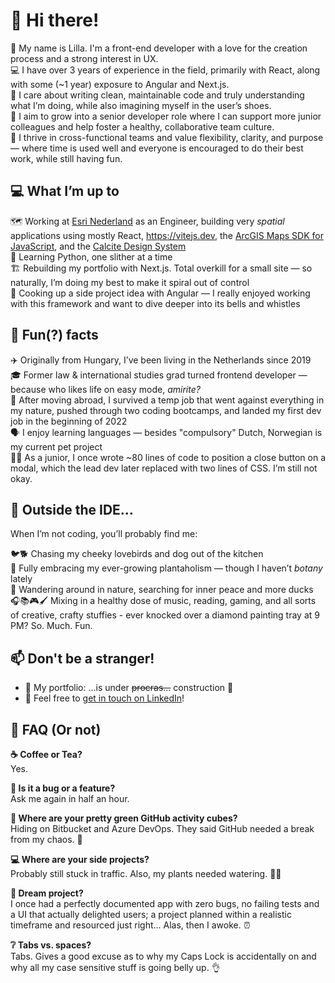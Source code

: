 # 👋 Hi there! 

🌿 My name is Lilla. I'm a front-end developer with a love for the creation process and a strong interest in UX.  
💻 I have over 3 years of experience in the field, primarily with React, along with some (~1 year) exposure to Angular and Next.js.  
🧹 I care about writing clean, maintainable code and truly understanding what I’m doing, while also imagining myself in the user’s shoes.  
🚀 I aim to grow into a senior developer role where I can support more junior colleagues and help foster a healthy, collaborative team culture.  
🤝 I thrive in cross-functional teams and value flexibility, clarity, and purpose — where time is used well and everyone is encouraged to do their best work, while still having fun.




## 💻 What I’m up to

🗺️ Working at [Esri Nederland](https://www.esri.nl/nl-nl/home) as an Engineer, building very *spatial* applications using mostly React, https://vitejs.dev, the [ArcGIS Maps SDK for JavaScript](https://developers.arcgis.com/javascript/), and the [Calcite Design System](https://developers.arcgis.com/calcite-design-system/)  
🐍 Learning Python, one slither at a time  
🏗️ Rebuilding my portfolio with Next.js. Total overkill for a small site — so naturally, I’m doing my best to make it spiral out of control  
🤔 Cooking up a side project idea with Angular — I really enjoyed working with this framework and want to dive deeper into its bells and whistles




## 🧠 Fun(?) facts

✈️ Originally from Hungary, I’ve been living in the Netherlands since 2019  
🎓 Former law & international studies grad turned frontend developer — because who likes life on easy mode, *amirite?*  
🧳 After moving abroad, I survived a temp job that went against everything in my nature, pushed through two coding bootcamps, and landed my first dev job in the beginning of 2022  
🗣️ I enjoy learning languages — besides "compulsory" Dutch, Norwegian is my current pet project   
😵‍💫 As a junior, I once wrote ~80 lines of code to position a close button on a modal, which the lead dev later replaced with two lines of CSS. I’m still not okay.




## 🐾 Outside the IDE...

When I’m not coding, you’ll probably find me:

🐦🐕 Chasing my cheeky lovebirds and dog out of the kitchen  
🌱 Fully embracing my ever-growing plantaholism — though I haven’t *botany* lately  
🦆 Wandering around in nature, searching for inner peace and more ducks  
🎧📚🎮🖌️ Mixing in a healthy dose of music, reading, gaming, and all sorts of creative, crafty stuffies - ever knocked over a diamond painting tray at 9 PM? So. Much. Fun.




## 📫 Don't be a stranger!

- 💼 My portfolio: ...is under <s>procras...</s> construction 🚧 
- 💌 Feel free to [get in touch on LinkedIn](https://www.linkedin.com/in/lillapulay)!



## 🧐 FAQ (Or not)

**☕ Coffee or Tea?**  
Yes.

**🐞 Is it a bug or a feature?**  
Ask me again in half an hour. 

**📅 Where are your pretty green GitHub activity cubes?**  
Hiding on Bitbucket and Azure DevOps. They said GitHub needed a break from my chaos. 🥴

**💻 Where are your side projects?**  
Probably still stuck in traffic. Also, my plants needed watering. 🤷‍♀️

**🚀 Dream project?**  
I once had a perfectly documented app with zero bugs, no failing tests and a UI that actually delighted users; a project planned within a realistic timeframe and resourced just right... Alas, then I awoke. ⏰

**❔ Tabs vs. spaces?**  
Tabs. Gives a good excuse as to why my Caps Lock is accidentally on and why all my case sensitive stuff is going belly up. 👌


